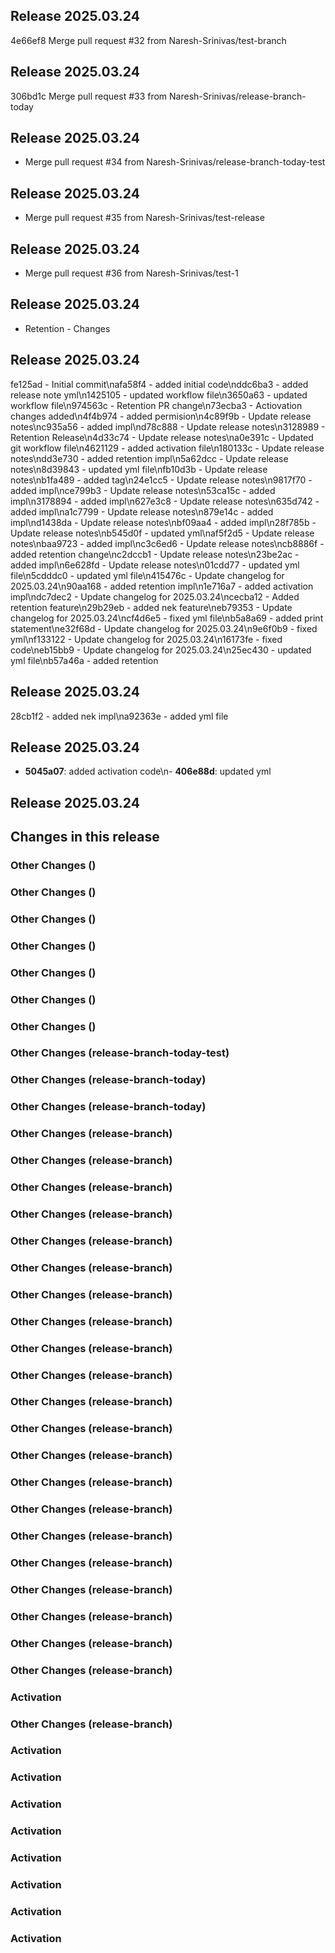 ## Release 2025.03.24
4e66ef8 Merge pull request #32 from Naresh-Srinivas/test-branch

## Release 2025.03.24
306bd1c Merge pull request #33 from Naresh-Srinivas/release-branch-today

## Release 2025.03.24
- Merge pull request #34 from Naresh-Srinivas/release-branch-today-test

## Release 2025.03.24
- Merge pull request #35 from Naresh-Srinivas/test-release

## Release 2025.03.24
- Merge pull request #36 from Naresh-Srinivas/test-1

## Release 2025.03.24
- Retention - Changes

## Release 2025.03.24
fe125ad - Initial commit\nafa58f4 - added initial code\nddc6ba3 - added release note yml\n1425105 - updated workflow file\n3650a63 - updated workflow file\n974563c - Retention PR change\n73ecba3 - Actiovation changes added\n4f4b974 - added permision\n4c89f9b - Update release notes\nc935a56 - added impl\nd78c888 - Update release notes\n3128989 - Retention Release\n4d33c74 - Update release notes\na0e391c - Updated git workflow file\n4621129 - added activation file\n180133c - Update release notes\ndd3e730 - added retention impl\n5a62dcc - Update release notes\n8d39843 - updated yml file\nfb10d3b - Update release notes\nb1fa489 - added tag\n24e1cc5 - Update release notes\n9817f70 - added impl\nce799b3 - Update release notes\n53ca15c - added impl\n3178894 - added impl\n627e3c8 - Update release notes\n635d742 - added impl\na1c7799 - Update release notes\n879e14c - added impl\nd1438da - Update release notes\nbf09aa4 - added impl\n28f785b - Update release notes\nb545d0f - updated yml\naf5f2d5 - Update release notes\nbaa9723 - added impl\nc3c6ed6 - Update release notes\ncb8886f - added retention change\nc2dccb1 - Update release notes\n23be2ac - added impl\n6e628fd - Update release notes\n01cdd77 - updated yml file\n5cdddc0 - updated yml file\n415476c - Update changelog for 2025.03.24\n90aa168 - added retention impl\n1e716a7 - added activation impl\ndc7dec2 - Update changelog for 2025.03.24\ncecba12 - Added retention feature\n29b29eb - added nek feature\neb79353 - Update changelog for 2025.03.24\ncf4d6e5 - fixed yml file\nb5a8a69 - added print statement\ne32f68d - Update changelog for 2025.03.24\n9e6f0b9 - fixed yml\nf133122 - Update changelog for 2025.03.24\n16173fe - fixed code\neb15bb9 - Update changelog for 2025.03.24\n25ec430 - updated yml file\nb57a46a - added retention

## Release 2025.03.24
28cb1f2 - added nek impl\na92363e - added yml file

## Release 2025.03.24

- **5045a07**: added activation code\n- **406e88d**: updated yml

## Release 2025.03.24

## Changes in this release

### Other Changes ()


### Other Changes ()


### Other Changes ()


### Other Changes ()


### Other Changes ()


### Other Changes ()


### Other Changes ()


### Other Changes (release-branch-today-test)


### Other Changes (release-branch-today)


### Other Changes (release-branch-today)


### Other Changes (release-branch)


### Other Changes (release-branch)


### Other Changes (release-branch)


### Other Changes (release-branch)


### Other Changes (release-branch)


### Other Changes (release-branch)


### Other Changes (release-branch)


### Other Changes (release-branch)


### Other Changes (release-branch)


### Other Changes (release-branch)


### Other Changes (release-branch)


### Other Changes (release-branch)


### Other Changes (release-branch)


### Other Changes (release-branch)


### Other Changes (release-branch)


### Other Changes (release-branch)


### Other Changes (release-branch)


### Other Changes (release-branch)


### Other Changes (release-branch)


### Other Changes (release-branch)


### Other Changes (release-branch)


### Activation


### Other Changes (release-branch)


### Activation


### Activation


### Activation


### Activation


### Activation


### Activation


### Activation


### Activation


